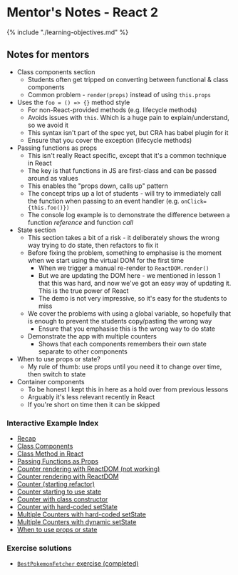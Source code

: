 # Mentor's Notes - React 2

{% include "./learning-objectives.md" %}

## Notes for mentors

- Class components section
  - Students often get tripped on converting between functional & class components
  - Common problem - `render(props)` instead of using `this.props`
- Uses the `foo = () => {}` method style
  - For non-React-provided methods (e.g. lifecycle methods)
  - Avoids issues with `this`. Which is a huge pain to explain/understand, so we avoid it
  - This syntax isn't part of the spec yet, but CRA has babel plugin for it
  - Ensure that you cover the exception (lifecycle methods)
- Passing functions as props
  - This isn't really React specific, except that it's a common technique in React
  - The key is that functions in JS are first-class and can be passed around as values
  - This enables the "props down, calls up" pattern
  - The concept trips up a lot of students - will try to immediately call the function when passing to an event handler (e.g. `onClick={this.foo()})`
  - The console log example is to demonstrate the difference between a function *reference* and function *call*
- State section
  - This section takes a bit of a risk - it deliberately shows the wrong way trying to do state, then refactors to fix it
  - Before fixing the problem, something to emphasise is the moment when we start using the virtual DOM for the first time
    - When we trigger a manual re-render to `ReactDOM.render()`
    - But we are updating the DOM here - we mentioned in lesson 1 that this was hard, and now we've got an easy way of updating it. This is the true power of React
    - The demo is not very impressive, so it's easy for the students to miss
  - We cover the problems with using a global variable, so hopefully that is enough to prevent the students copy/pasting the wrong way
    - Ensure that you emphasise this is the wrong way to do state
  - Demonstrate the app with multiple counters
    - Shows that each components remembers their own state separate to other components
- When to use props or state?
  - My rule of thumb: use props until you need it to change over time, then switch to state
- Container components
  - To be honest I kept this in here as a hold over from previous lessons
  - Arguably it's less relevant recently in React
  - If you're short on time then it can be skipped

### Interactive Example Index

- [Recap](https://codesandbox.io/s/7zvk9n1950)
- [Class Components](https://codesandbox.io/s/1zmoz1817j)
- [Class Method in React](https://codesandbox.io/s/13omkro30j)
- [Passing Functions as Props](https://codesandbox.io/s/zqlnmo16y3)
- [Counter rendering with ReactDOM (not working)](https://codesandbox.io/s/voqzrx5ny)
- [Counter rendering with ReactDOM](https://codesandbox.io/s/llow115pll)
- [Counter (starting refactor)](https://codesandbox.io/s/pjlro5rop7)
- [Counter starting to use state](https://codesandbox.io/s/42y7xqj700)
- [Counter with class constructor](https://codesandbox.io/s/1oyxx4lzz7)
- [Counter with hard-coded setState](https://codesandbox.io/s/n714vmyk5l)
- [Multiple Counters with hard-coded setState](https://codesandbox.io/s/v8165mq503)
- [Multiple Counters with dynamic setState](https://codesandbox.io/s/qxz27q9y4)
- [When to use props or state](https://codesandbox.io/s/9wl90npk4)

### Exercise solutions

- [`BestPokemonFetcher` exercise (completed)](https://codesandbox.io/s/bestpokemonfetcher-exercise-finishing-point-ght8k?file=/src/BestPokemonFetcher.js)
